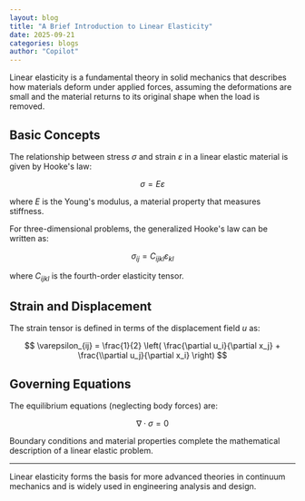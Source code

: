 ```yaml
---
layout: blog
title: "A Brief Introduction to Linear Elasticity"
date: 2025-09-21
categories: blogs
author: "Copilot"
---
```


Linear elasticity is a fundamental theory in solid mechanics that describes how materials deform under applied forces, assuming the deformations are small and the material returns to its original shape when the load is removed.

<!--more-->

## Basic Concepts

The relationship between stress $\sigma$ and strain $\varepsilon$ in a linear elastic material is given by Hooke's law:

$$
\sigma = E \varepsilon
$$

where $E$ is the Young's modulus, a material property that measures stiffness.

For three-dimensional problems, the generalized Hooke's law can be written as:

$$
\sigma_{ij} = C_{ijkl} \varepsilon_{kl}
$$

where $C_{ijkl}$ is the fourth-order elasticity tensor.

## Strain and Displacement

The strain tensor is defined in terms of the displacement field $u$ as:

$$
\varepsilon_{ij} = \frac{1}{2} \left( \frac{\partial u_i}{\partial x_j} + \frac{\\partial u_j}{\partial x_i} \right)
$$

## Governing Equations

The equilibrium equations (neglecting body forces) are:

$$
\nabla \cdot \sigma = 0
$$

Boundary conditions and material properties complete the mathematical description of a linear elastic problem.

---

Linear elasticity forms the basis for more advanced theories in continuum mechanics and is widely used in engineering analysis and design.